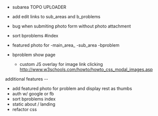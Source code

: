 * subarea TOPO UPLOADER

* add edit links to sub_areas and b_problems

* bug when submiting photo form without photo attachment

* sort bproblems #index

* featured photo for
  -main_area_
  -sub_area
  -bproblem

* bproblem show page
  - custom JS overlay for image link clicking
  http://www.w3schools.com/howto/howto_css_modal_images.asp

additional features --
* add featured photo for problem and display rest as thumbs
* auth w/ google or fb
* sort bproblems index
* static about / landing
* refactor css
